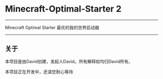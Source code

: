 # Minecraft-Optimal-Starter 2

---

Minecraft Optimal Starter
                          最优的我的世界启动器

---

## 关于
本项目是由David创建，发起人David。所有解释权均归David所有。


本项目正在开发中，还请您耐心等待
